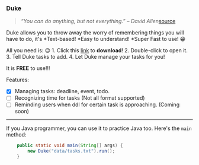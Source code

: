 ### Duke
> *“You can do anything, but not everything.” – David Allen*[source](https://dansilvestre.com/productivity-quotes/)

Duke allows you to throw away the worry of remembering things you will have to do, it's
*Text-based!
*Easy to understand!
*Super Fast to use! :grin:

All you need is: :wink:
    1. Click this [link](https://github.com/HangZelin/ip) to **download**!
    2. Double-click to open it.
    3. Tell Duke tasks to add.
    4. Let Duke manage your tasks for you!
  
It is **FREE** to use!!!

Features:
- [x] Managing tasks: deadline, event, todo.
- [ ] Recognizing time for tasks (Not all format supported)
- [ ] Reminding users when ddl for certain task is approaching. (Coming soon)

****
If you Java programmer, you can use it to practice Java too. Here's the `main` method:
```java
    public static void main(String[] args) {
        new Duke("data/tasks.txt").run();
    }
```
